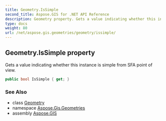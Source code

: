 ```yaml
---
title: Geometry.IsSimple
second_title: Aspose.GIS for .NET API Reference
description: Geometry property. Gets a value indicating whether this instance is simple from SFA point of view.
type: docs
weight: 80
url: /net/aspose.gis.geometries/geometry/issimple/
---
```

## Geometry.IsSimple property

Gets a value indicating whether this instance is simple from SFA point of view.

```csharp
public bool IsSimple { get; }
```

### See Also

* class [Geometry](../)
* namespace [Aspose.Gis.Geometries](../../geometry/)
* assembly [Aspose.GIS](../../../)


